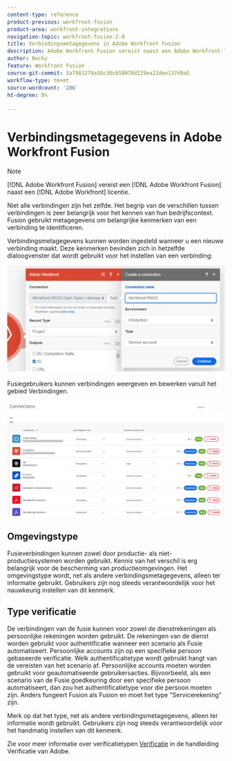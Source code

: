 ```yaml
---
content-type: reference
product-previous: workfront-fusion
product-area: workfront-integrations
navigation-topic: workfront-fusion-2-0
title: Verbindingsmetagegevens in Adobe Workfront Fusion
description: Adobe Workfront Fusion vereist naast een Adobe Workfront-licentie een Adobe Workfront Fusion-licentie.
author: Becky
feature: Workfront Fusion
source-git-commit: 3a7983279a38c30cb58078d129ea22dee137d9a5
workflow-type: tm+mt
source-wordcount: '286'
ht-degree: 0%

---
```


# Verbindingsmetagegevens in Adobe Workfront Fusion

>[!NOTE]
>
>[!DNL Adobe Workfront Fusion] vereist een [!DNL Adobe Workfront Fusion] naast een [!DNL Adobe Workfront] licentie.

Niet alle verbindingen zijn het zelfde. Het begrip van de verschillen tussen verbindingen is zeer belangrijk voor het kennen van hun bedrijfscontext. Fusion gebruikt metagegevens om belangrijke kenmerken van een verbinding te identificeren.

Verbindingsmetagegevens kunnen worden ingesteld wanneer u een nieuwe verbinding maakt. Deze kenmerken bevinden zich in hetzelfde dialoogvenster dat wordt gebruikt voor het instellen van een verbinding:

![Verbindingsmetagegevens](assets/connection-metadata-setup.png)

Fusiegebruikers kunnen verbindingen weergeven en bewerken vanuit het gebied Verbindingen.

![Metagegevens voor verbindingen in het gebied Verbindingen](assets/connections-area-metadata.png)

## Omgevingstype

Fusieverbindingen kunnen zowel door productie- als niet-productiesystemen worden gebruikt. Kennis van het verschil is erg belangrijk voor de bescherming van productieomgevingen. Het omgevingstype wordt, net als andere verbindingsmetagegevens, alleen ter informatie gebruikt. Gebruikers zijn nog steeds verantwoordelijk voor het nauwkeurig instellen van dit kenmerk.

## Type verificatie

De verbindingen van de fusie kunnen voor zowel de dienstrekeningen als persoonlijke rekeningen worden gebruikt. De rekeningen van de dienst worden gebruikt voor authentificatie wanneer een scenario als Fusie automatiseert. Persoonlijke accounts zijn op een specifieke persoon gebaseerde verificatie. Welk authentificatietype wordt gebruikt hangt van de vereisten van het scenario af. Persoonlijke accounts moeten worden gebruikt voor geautomatiseerde gebruikersacties. Bijvoorbeeld, als een scenario van de Fusie goedkeuring door een specifieke persoon automatiseert, dan zou het authentificatietype voor die persoon moeten zijn. Anders fungeert Fusion als Fusion en moet het type &quot;Servicerekening&quot; zijn.

Merk op dat het type, net als andere verbindingsmetagegevens, alleen ter informatie wordt gebruikt. Gebruikers zijn nog steeds verantwoordelijk voor het handmatig instellen van dit kenmerk.

Zie voor meer informatie over verificatietypen [Verificatie](https://developer.adobe.com/developer-console/docs/guides/authentication/) in de handleiding Verificatie van Adobe.



